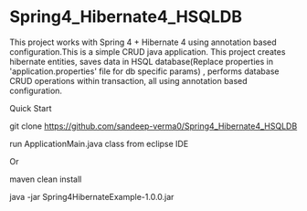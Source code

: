 # Spring4_Hibernate4_HSQLDB

This project works with Spring 4 + Hibernate 4 using annotation based configuration.This is a simple CRUD java application.
This project creates hibernate entities, saves data in HSQL database(Replace properties in 'application.properties' 
file for db specific params) , performs database CRUD operations within transaction, all using annotation based configuration.

Quick Start

git clone https://github.com/sandeep-verma0/Spring4_Hibernate4_HSQLDB

run ApplicationMain.java class from eclipse IDE 

Or 

maven clean install

java -jar Spring4HibernateExample-1.0.0.jar



